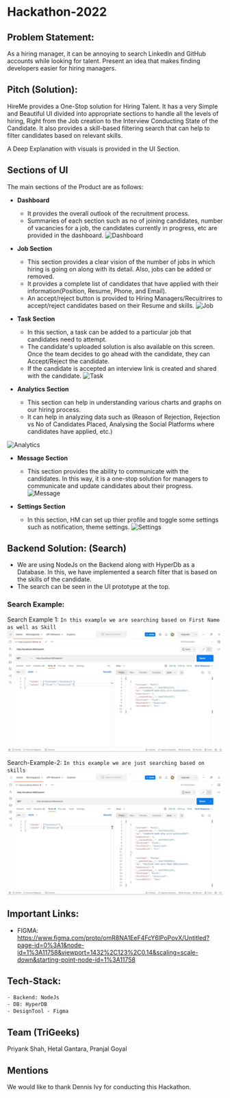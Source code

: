 # Hackathon-2022

## Problem Statement:
As a hiring manager, it can be annoying to search LinkedIn and GitHub accounts while looking for talent. Present an idea that makes finding developers easier for hiring managers.

## Pitch (Solution):
HireMe provides a One-Stop solution for Hiring Talent.
It has a very Simple and Beautiful UI divided into appropriate sections to handle all the levels of hiring, Right from the Job creation to the Interview Conducting State of the Candidate.
It also provides a skill-based filtering search that can help to filter candidates based on relevant skills.

A Deep Explanation with visuals is provided in the UI Section.

## Sections of UI
The main sections of the Product are as follows:

- **Dashboard**
    - It provides the overall outlook of the recruitment process.
    - Summaries of each section such as no of joining candidates, number of vacancies for a job, the candidates currently in progress, etc are provided in the dashboard.
![Dashboard](https://github.com/priyanks25coder/hackathon2022/blob/main/images/3_Dashboard.png?raw=true)
    
- **Job Section**
    - This section provides a clear vision of the number of jobs in which hiring is going on along with its detail. Also, jobs can be added or removed.
    - It provides a complete list of candidates that have applied with their information(Position, Resume, Phone, and Email).
    - An accept/reject button is provided to Hiring Managers/Recuitrires to accept/reject candidates based on their Resume and skills.
![Job](https://github.com/priyanks25coder/hackathon2022/blob/main/images/4_Jobs.png?raw=true)

- **Task Section**
    - In this section, a task can be added to a particular job that candidates need to attempt.
    - The candidate's uploaded solution is also available on this screen. Once the team decides to go ahead with the candidate, they can Accept/Reject the candidate. 
    - If the candidate is accepted an interview link is created and shared with the candidate.
![Task](https://github.com/priyanks25coder/hackathon2022/blob/main/images/5_Tasks.png?raw=true)

- **Analytics Section**
    - This section can help in understanding various charts and graphs on our hiring process.
    - It can help in analyzing data such as (Reason of Rejection, Rejection vs No of Candidates Placed, Analysing the Social Platforms where candidates have applied, etc.)

![Analytics](https://github.com/priyanks25coder/hackathon2022/blob/main/images/6_Analytics.png?raw=true)

- **Message Section**
    - This section provides the ability to communicate with the candidates. In this way, it is a one-stop solution for managers to communicate and update candidates about their progress.
![Message](https://github.com/priyanks25coder/hackathon2022/blob/main/images/7_Messages.png?raw=true)

- **Settings Section**
    - In this section, HM can set up thier profile and toggle some settings such as notification, theme settings.
![Settings](https://github.com/priyanks25coder/hackathon2022/blob/main/images/8_Settings.png?raw=true)

## Backend Solution: (Search)
- We are using NodeJs on the Backend along with HyperDb as a Database. In this, we have implemented a search filter that is based on the skills of the candidate.
- The search can be seen in the UI prototype at the top.

### Search Example:

Search Example 1: ```In this example we are searching based on First Name as well as Skill```
![Search-Example](https://github.com/priyanks25coder/hackathon2022/blob/main/images/SearchExample.jpg?raw=true)

Search-Example-2: ```In this example we are just searching based on skills```
![Search-Example-2](https://raw.githubusercontent.com/priyanks25coder/hackathon2022/main/images/SearchExample2.jpg?token=GHSAT0AAAAAABXPXPSGFGS2VPUJCUQK7Y7OYYLV6NQ)

## Important Links:

- FIGMA: https://www.figma.com/proto/omR8NA1EeF4FcY6lPoPovX/Untitled?page-id=0%3A1&node-id=1%3A11758&viewport=1432%2C123%2C0.14&scaling=scale-down&starting-point-node-id=1%3A11758

## Tech-Stack:
    - Backend: NodeJs
    - DB: HyperDB
    - DesignTool - Figma

## Team (TriGeeks)
Priyank Shah, Hetal Gantara, Pranjal Goyal

## Mentions
We would like to thank Dennis Ivy for conducting this Hackathon.

